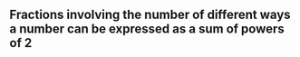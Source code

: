 ## Fractions involving the number of different ways a number can be expressed as a sum of powers of 2


